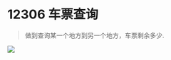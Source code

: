 # 12306 车票查询
> 做到查询某一个地方到另一个地方，车票剩余多少.

![](doc.shiyanlou.com/document-uid627425labid2072timestamp1521539920762.png)

